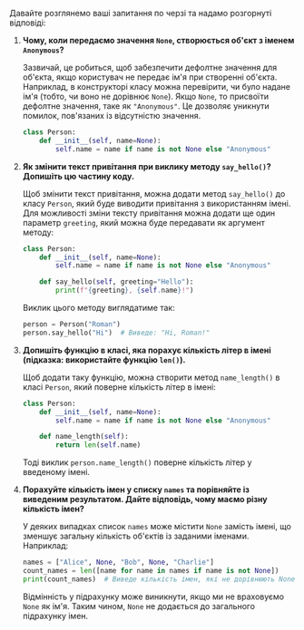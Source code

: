 Давайте розглянемо ваші запитання по черзі та надамо розгорнуті відповіді:

1. **Чому, коли передаємо значення `None`, створюється об'єкт з іменем `Anonymous`?**

   Зазвичай, це робиться, щоб забезпечити дефолтне значення для об'єкта, якщо користувач не передає ім'я при створенні об'єкта. Наприклад, в конструкторі класу можна перевірити, чи було надане ім'я (тобто, чи воно не дорівнює `None`). Якщо `None`, то присвоїти дефолтне значення, таке як `"Anonymous"`. Це дозволяє уникнути помилок, пов'язаних із відсутністю значення.

   ```python
   class Person:
       def __init__(self, name=None):
           self.name = name if name is not None else "Anonymous"
   ```

2. **Як змінити текст привітання при виклику методу `say_hello()`? Допишіть цю частину коду.**

   Щоб змінити текст привітання, можна додати метод `say_hello()` до класу `Person`, який буде виводити привітання з використанням імені. Для можливості зміни тексту привітання можна додати ще один параметр `greeting`, який можна буде передавати як аргумент методу:

   ```python
   class Person:
       def __init__(self, name=None):
           self.name = name if name is not None else "Anonymous"

       def say_hello(self, greeting="Hello"):
           print(f"{greeting}, {self.name}!")
   ```

   Виклик цього методу виглядатиме так:
   ```python
   person = Person("Roman")
   person.say_hello("Hi")  # Виведе: "Hi, Roman!"
   ```

3. **Допишіть функцію в класі, яка порахує кількість літер в імені (підказка: використайте функцію `len()`).**

   Щоб додати таку функцію, можна створити метод `name_length()` в класі `Person`, який поверне кількість літер в імені:

   ```python
   class Person:
       def __init__(self, name=None):
           self.name = name if name is not None else "Anonymous"

       def name_length(self):
           return len(self.name)
   ```

   Тоді виклик `person.name_length()` поверне кількість літер у введеному імені.

4. **Порахуйте кількість імен у списку `names` та порівняйте із виведеним результатом. Дайте відповідь, чому маємо різну кількість імен?**

   У деяких випадках список `names` може містити `None` замість імені, що зменшує загальну кількість об'єктів із заданими іменами. Наприклад:

   ```python
   names = ["Alice", None, "Bob", None, "Charlie"]
   count_names = len([name for name in names if name is not None])
   print(count_names)  # Виведе кількість імен, які не дорівнюють None
   ```

   Відмінність у підрахунку може виникнути, якщо ми не враховуємо `None` як ім'я. Таким чином, `None` не додається до загального підрахунку імен.